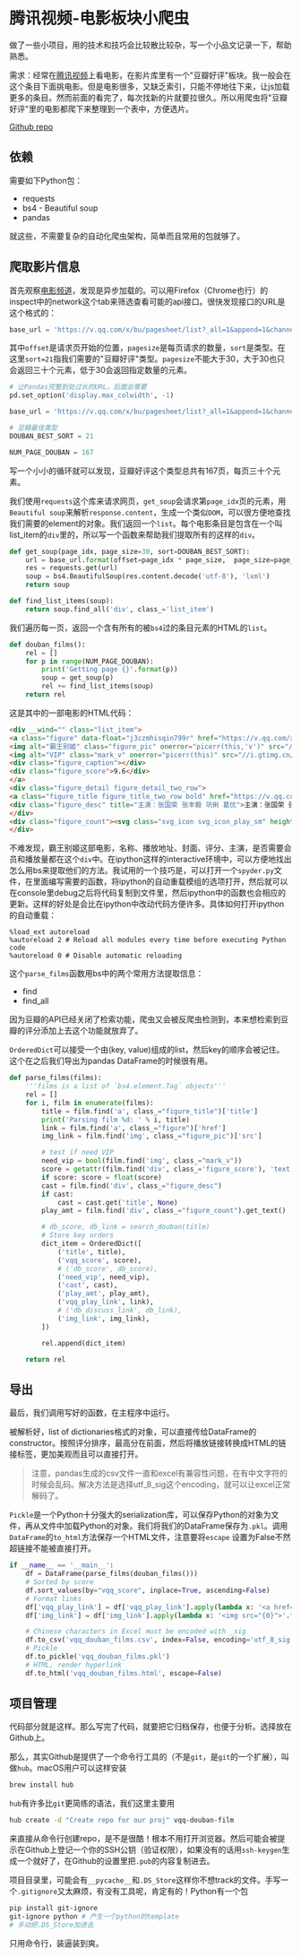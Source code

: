 # 腾讯视频-电影板块小爬虫

做了一些小项目，用的技术和技巧会比较散比较杂，写一个小品文记录一下，帮助熟悉。

需求：经常在[腾讯视频](v.qq.com)上看电影，在影片库里有一个"豆瓣好评"板块。我一般会在这个条目下面挑电影。但是电影很多，又缺乏索引，只能不停地往下来，让js加载更多的条目。然而前面的看完了，每次找新的片就要拉很久。所以用爬虫将"豆瓣好评"里的电影都爬下来整理到一个表中，方便选片。

[Github repo](https://github.com/yangrq1018/vqq-douban-film)

## 依赖

需要如下Python包：

- requests
- bs4 - Beautiful soup
- pandas

就这些，不需要复杂的自动化爬虫架构，简单而且常用的包就够了。

## 爬取影片信息

首先观察[电影频道](https://v.qq.com/channel/movie?listpage=1&channel=movie&sort=18&_all=1)，发现是异步加载的。可以用Firefox（Chrome也行）的inspect中的network这个tab来筛选查看可能的api接口。很快发现接口的URL是这个格式的：

```python
base_url = 'https://v.qq.com/x/bu/pagesheet/list?_all=1&append=1&channel=movie&listpage=2&offset={offset}&pagesize={page_size}&sort={sort}'
```

其中`offset`是请求页开始的位置，`pagesize`是每页请求的数量，`sort`是类型。在这里`sort=21`指我们需要的"豆瓣好评"类型。`pagesize`不能大于30，大于30也只会返回三十个元素，低于30会返回指定数量的元素。

```python
# 让Pandas完整到处过长的URL，后面会需要
pd.set_option('display.max_colwidth', -1)

base_url = 'https://v.qq.com/x/bu/pagesheet/list?_all=1&append=1&channel=movie&listpage=2&offset={offset}&pagesize={page_size}&sort={sort}'

# 豆瓣最佳类型
DOUBAN_BEST_SORT = 21

NUM_PAGE_DOUBAN = 167
```

写一个小小的循环就可以发现，豆瓣好评这个类型总共有167页，每页三十个元素。

我们使用`requests`这个库来请求网页，`get_soup`会请求第`page_idx`页的元素，用`Beautiful soup`来解析`response.content`，生成一个类似`DOM`，可以很方便地查找我们需要的element的对象。我们返回一个`list`。每个电影条目是包含在一个叫list_item的`div`里的，所以写一个函数来帮助我们提取所有的这样的`div`。

```python
def get_soup(page_idx, page_size=30, sort=DOUBAN_BEST_SORT):
    url = base_url.format(offset=page_idx * page_size, 	page_size=page_size, sort=sort)
    res = requests.get(url)
    soup = bs4.BeautifulSoup(res.content.decode('utf-8'), 'lxml')
    return soup

def find_list_items(soup):
    return soup.find_all('div', class_='list_item')
```

我们遍历每一页，返回一个含有所有的被`bs4`过的条目元素的HTML的`list`。

```python
def douban_films():
    rel = []
    for p in range(NUM_PAGE_DOUBAN):
        print('Getting page {}'.format(p))
        soup = get_soup(p)
        rel += find_list_items(soup)
    return rel
```

这是其中的一部电影的HTML代码：

```html
<div __wind="" class="list_item">
<a class="figure" data-float="j3czmhisqin799r" href="https://v.qq.com/x/cover/j3czmhisqin799r.html" tabindex="-1" target="_blank" title="霸王别姬">
<img alt="霸王别姬" class="figure_pic" onerror="picerr(this,'v')" src="//puui.qpic.cn/vcover_vt_pic/0/j3czmhisqin799rt1444885520.jpg/220"/>
<img alt="VIP" class="mark_v" onerror="picerr(this)" src="//i.gtimg.cn/qqlive/images/mark/mark_5.png" srcset="//i.gtimg.cn/qqlive/images/mark/mark_5@2x.png 2x"/>
<div class="figure_caption"></div>
<div class="figure_score">9.6</div>
</a>
<div class="figure_detail figure_detail_two_row">
<a class="figure_title figure_title_two_row bold" href="https://v.qq.com/x/cover/j3czmhisqin799r.html" target="_blank" title="霸王别姬">霸王别姬</a>
<div class="figure_desc" title="主演：张国荣 张丰毅 巩俐 葛优">主演：张国荣 张丰毅 巩俐 葛优</div>
</div>
<div class="figure_count"><svg class="svg_icon svg_icon_play_sm" height="16" viewbox="0 0 16 16" width="16"><use xlink:href="#svg_icon_play_sm"></use></svg>4671万</div>
</div>
```

不难发现，霸王别姬这部电影，名称、播放地址、封面、评分、主演，是否需要会员和播放量都在这个`div`中。在ipython这样的interactive环境中，可以方便地找出怎么用bs来提取他们的方法。我试用的一个技巧是，可以打开一个`spyder.py`文件，在里面编写需要的函数，将ipython的自动重载模组的选项打开，然后就可以在console里debug之后将代码复制到文件里，然后ipython中的函数也会相应的更新。这样的好处是会比在ipython中改动代码方便许多。具体如何打开ipython的自动重载：

```
%load_ext autoreload
%autoreload 2 # Reload all modules every time before executing Python code
%autoreload 0 # Disable automatic reloading
```

这个`parse_films`函数用bs中的两个常用方法提取信息：

- find
- find_all

因为豆瓣的API已经关闭了检索功能，爬虫又会被反爬虫检测到，本来想检索到豆瓣的评分添加上去这个功能就放弃了。

`OrderedDict`可以接受一个由(key, value)组成的list，然后key的顺序会被记住。这个在之后我们导出为pandas DataFrame的时候很有用。

```python
def parse_films(films):
    '''films is a list of `bs4.element.Tag` objects'''
    rel = []
    for i, film in enumerate(films):
        title = film.find('a', class_="figure_title")['title']
        print('Parsing film %d: ' % i, title)
        link = film.find('a', class_="figure")['href']
        img_link = film.find('img', class_="figure_pic")['src']

        # test if need VIP
        need_vip = bool(film.find('img', class_="mark_v"))
        score = getattr(film.find('div', class_='figure_score'), 'text', None)
        if score: score = float(score)
        cast = film.find('div', class_="figure_desc")
        if cast:
            cast = cast.get('title', None)
        play_amt = film.find('div', class_="figure_count").get_text()

        # db_score, db_link = search_douban(title)
        # Store key orders
        dict_item = OrderedDict([
            ('title', title),
            ('vqq_score', score),
            # ('db_score', db_score),
            ('need_vip', need_vip),
            ('cast', cast),
            ('play_amt', play_amt),
            ('vqq_play_link', link),
            # ('db_discuss_link', db_link),
            ('img_link', img_link),
        ])

        rel.append(dict_item)

    return rel
```
## 导出

最后，我们调用写好的函数，在主程序中运行。

被解析好，list of dictionaries格式的对象，可以直接传给DataFrame的constructor。按照评分排序，最高分在前面，然后将播放链接转换成HTML的链接标签，更加美观而且可以直接打开。

>注意，pandas生成的csv文件一直和excel有兼容性问题，在有中文字符的时候会乱码。解决方法是选择utf_8_sig这个encoding，就可以让excel正常解码了。

`Pickle`是一个Python十分强大的serialization库，可以保存Python的对象为文件，再从文件中加载Python的对象。我们将我们的DataFrame保存为`.pkl`。调用`DataFrame`的`to_html`方法保存一个HTML文件，注意要将`escape` 设置为False不然超链接不能被直接打开。

```python
if __name__ == '__main__':
    df = DataFrame(parse_films(douban_films()))
    # Sorted by score
    df.sort_values(by="vqq_score", inplace=True, ascending=False)
    # Format links
    df['vqq_play_link'] = df['vqq_play_link'].apply(lambda x: '<a href="{0}">Film link</a>'.format(x))
    df['img_link'] = df['img_link'].apply(lambda x: '<img src="{0}">'.format(x))

    # Chinese characters in Excel must be encoded with _sig
    df.to_csv('vqq_douban_films.csv', index=False, encoding='utf_8_sig')
    # Pickle
    df.to_pickle('vqq_douban_films.pkl')
    # HTML, render hyperlink
    df.to_html('vqq_douban_films.html', escape=False)
```

## 项目管理

代码部分就是这样。那么写完了代码，就要把它归档保存，也便于分析。选择放在Github上。

那么，其实Github是提供了一个命令行工具的（不是`git`，是`git`的一个扩展），叫做`hub`。macOS用户可以这样安装

```python
brew install hub
```

`hub`有许多比`git`更简练的语法，我们这里主要用

```bash
hub create -d "Create repo for our proj" vqq-douban-film
```

来直接从命令行创建repo，是不是很酷！根本不用打开浏览器。然后可能会被提示在Github上登记一个你的SSH公钥（验证权限），如果没有的话用`ssh-keygen`生成一个就好了，在Github的设置里把`.pub`的内容复制进去。

项目目录里，可能会有`__pycache__`和`.DS_Store`这样你不想track的文件。手写一个`.gitignore`又太麻烦，有没有工具呢，肯定有的！Python有一个包

```bash
pip install git-ignore
git-ignore python #	产生一个python的template
# 手动把.DS_Store加进去
```

只用命令行，装逼装到爽。